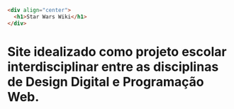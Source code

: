 ```html
<div align="center">
  <h1>Star Wars Wiki</h1>
</div>
```

# Site idealizado como projeto escolar interdisciplinar entre as disciplinas de Design Digital e Programação Web.
